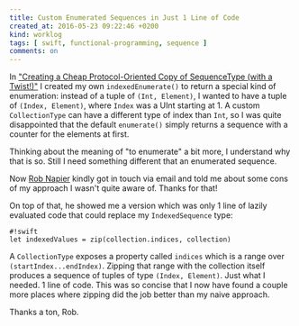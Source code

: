```yaml
---
title: Custom Enumerated Sequences in Just 1 Line of Code
created_at: 2016-05-23 09:22:46 +0200
kind: worklog
tags: [ swift, functional-programming, sequence ]
comments: on
---
```


In ["Creating a Cheap Protocol-Oriented Copy of SequenceType (with a Twist!)"][p] I created my own `indexedEnumerate()` to return a special kind of enumeration: instead of a tuple of `(Int, Element)`, I wanted to have a tuple of `(Index, Element)`, where `Index` was a UInt starting at 1. A custom `CollectionType` can have a different type of index than `Int`, so I was quite disappointed that the default `enumerate()` simply returns a sequence with a counter for the elements at first.

Thinking about the meaning of "to enumerate" a bit more, I understand why that is so. Still I need something different that an enumerated sequence.

Now [Rob Napier](http://robnapier.net/) kindly got in touch via email and told me about some cons of my approach I wasn't quite aware of. Thanks for that!

On top of that, he showed me a version which was only 1 line of lazily evaluated code that could replace my `IndexedSequence` type:

    #!swift
    let indexedValues = zip(collection.indices, collection)

A `CollectionType` exposes a property called `indices` which is a range over `(startIndex...endIndex)`. Zipping that range with the collection itself produces a sequence of tuples of type `(Index, Element)`. Just what I needed. 1 line of code. This was so concise that I now have found a couple more places where zipping did the job better than my naive approach.

Thanks a ton, Rob.

[p]: /posts/2016/03/custom-enumerated-sequence/
